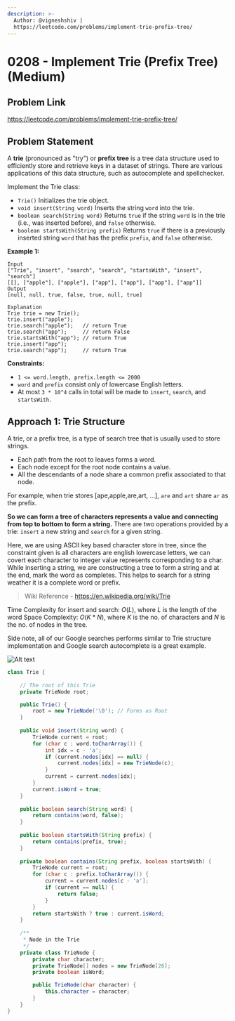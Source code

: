 ```yaml
---
description: >-
  Author: @vigneshshiv |
  https://leetcode.com/problems/implement-trie-prefix-tree/
---
```


# 0208 - Implement Trie (Prefix Tree) (Medium)

## Problem Link

https://leetcode.com/problems/implement-trie-prefix-tree/

## Problem Statement

A **trie** (pronounced as "try") or **prefix tree** is a tree data structure used to efficiently store and retrieve keys in a dataset of strings. There are various applications of this data structure, such as autocomplete and spellchecker.

Implement the Trie class:

- `Trie()` Initializes the trie object.
- `void insert(String word)` Inserts the string `word` into the trie.
- `boolean search(String word)` Returns `true` if the string `word` is in the trie (i.e., was inserted before), and `false` otherwise.
- `boolean startsWith(String prefix)` Returns `true` if there is a previously inserted string `word` that has the prefix `prefix`, and `false` otherwise.

**Example 1:**

```
Input
["Trie", "insert", "search", "search", "startsWith", "insert", "search"]
[[], ["apple"], ["apple"], ["app"], ["app"], ["app"], ["app"]]
Output
[null, null, true, false, true, null, true]

Explanation
Trie trie = new Trie();
trie.insert("apple");
trie.search("apple");   // return True
trie.search("app");     // return False
trie.startsWith("app"); // return True
trie.insert("app");
trie.search("app");     // return True
```

**Constraints:**

* `1 <= word.length, prefix.length <= 2000`
* `word` and `prefix` consist only of lowercase English letters.
* At most `3 * 10^4` calls in total will be made to `insert`, `search`, and `startsWith`.


## Approach 1: Trie Structure

A trie, or a prefix tree, is a type of search tree that is usually used to store strings. 
- Each path from the root to leaves forms a word.
- Each node except for the root node contains a value.
- All the descendants of a node share a common prefix associated to that node. 

For example, when trie stores [ape,apple,are,art, ...], `are` and `art` share `ar` as the prefix.

**So we can form a tree of characters represents a value and connecting from top to bottom to form a string.** 
There are two operations provided by a trie: `insert` a new string and `search` for a given string. 

Here, we are using ASCII key based character store in tree, since the constraint given is all characters are english lowercase letters, we can covert each character to integer value represents corresponding to a char. While inserting a string, we are constructing a tree to form a string and at the end, mark the word as completes. This helps to search for a string weather it is a complete word or prefix. 

> Wiki Reference - https://en.wikipedia.org/wiki/Trie

Time Complexity for insert and search: $O(L)$, where $L$ is the length of the word
Space Complexity: $O(K*N)$, where $K$ is the no. of characters and $N$ is the no. of nodes in the tree. 

Side note, all of our Google searches performs similar to Trie structure implementation and Google search autocomplete is a great example. 

![Alt text](https://assets.leetcode.com/users/images/1d1bc396-05a2-4d8c-b8b0-e707c5790fde_1604920548.2461913.png)

<Tabs>
<TabItem value="java" label="Java">
<SolutionAuthor name="@vigneshshiv"/>

```java
class Trie {
    
    // The root of this Trie
    private TrieNode root;

    public Trie() {
        root = new TrieNode('\0'); // Forms as Root
    }
    
    public void insert(String word) {
        TrieNode current = root;
        for (char c : word.toCharArray()) {
            int idx = c - 'a';
            if (current.nodes[idx] == null) {
                current.nodes[idx] = new TrieNode(c);
            }
            current = current.nodes[idx];
        }
        current.isWord = true;
    }
    
    public boolean search(String word) {
        return contains(word, false);
    }
    
    public boolean startsWith(String prefix) {
        return contains(prefix, true);
    }
    
    private boolean contains(String prefix, boolean startsWith) {
        TrieNode current = root;
        for (char c : prefix.toCharArray()) {
            current = current.nodes[c - 'a'];
            if (current == null) {
                return false;
            }
        }
        return startsWith ? true : current.isWord;
    }
    
    /**
     * Node in the Trie
     */
    private class TrieNode {
        private char character;
        private TrieNode[] nodes = new TrieNode[26];
        private boolean isWord;

        public TrieNode(char character) {
            this.character = character;
        }
    }
}
```
</TabItem>
</Tabs>